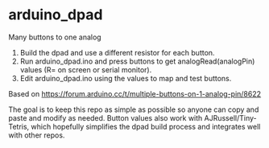 # arduino_dpad
Many buttons to one analog

1. Build the dpad and use a different resistor for each button.
2. Run arduino_dpad.ino and press buttons to get analogRead(analogPin) values (R= on screen or serial monitor).
3. Edit arduino_dpad.ino using the values to map and test buttons.



Based on https://forum.arduino.cc/t/multiple-buttons-on-1-analog-pin/8622

The goal is to keep this repo as simple as possible so anyone can copy and paste and modify as needed. Button values also work with AJRussell/Tiny-Tetris, which hopefully simplifies the dpad build process and integrates well with other repos.
